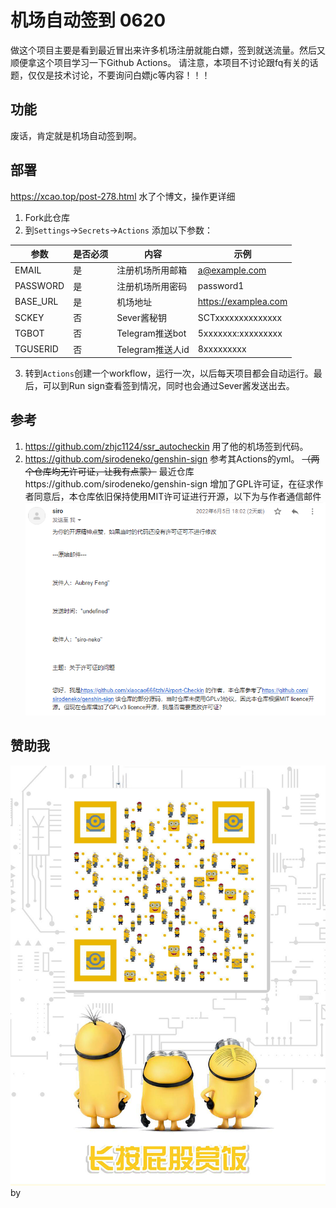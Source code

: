 # 机场自动签到 0620
做这个项目主要是看到最近冒出来许多机场注册就能白嫖，签到就送流量。然后又顺便拿这个项目学习一下Github Actions。
请注意，本项目不讨论跟fq有关的话题，仅仅是技术讨论，不要询问白嫖jc等内容！！！
## 功能

废话，肯定就是机场自动签到啊。
## 部署

https://xcao.top/post-278.html 水了个博文，操作更详细

1. Fork此仓库
2. 到`Settings`→`Secrets`→`Actions` 添加以下参数：

| 参数  | 是否必须  | 内容  | 示例  |
| ------------ | ------------ | ------------ | ------------ |
| EMAIL  | 是  | 注册机场所用邮箱  | a@example.com  |
| PASSWORD  | 是  | 注册机场所用密码  | password1  |
| BASE_URL  | 是  | 机场地址  | https://examplea.com  |
| SCKEY  | 否  | Sever酱秘钥  | SCTxxxxxxxxxxxxxx  |
| TGBOT  | 否  | Telegram推送bot  | 5xxxxxxx:xxxxxxxxx  |
| TGUSERID  | 否  | Telegram推送人id  | 8xxxxxxxxx  |

3. 转到`Actions`创建一个workflow，运行一次，以后每天项目都会自动运行。最后，可以到Run sign查看签到情况，同时也会通过Sever酱发送出去。
## 参考 
1. https://github.com/zhjc1124/ssr_autocheckin 用了他的机场签到代码。
2. https://github.com/sirodeneko/genshin-sign 参考其Actions的yml。
~~（两个仓库均无许可证，让我有点蒙）~~
最近仓库https://github.com/sirodeneko/genshin-sign 增加了GPL许可证，在征求作者同意后，本仓库依旧保持使用MIT许可证进行开源，以下为与作者通信邮件
[![](https://raw.githubusercontent.com/xiaocao666tzh/imghosting/main/image.png)](https://raw.githubusercontent.com/xiaocao666tzh/imghosting/main/image.png)
## 赞助我
[![](https://raw.githubusercontent.com/xiaocao666tzh/imghosting/main/img/%E4%B8%87%E8%83%BD%E6%94%B6%E6%AC%BE%E7%A0%81-%E8%8D%89%E3%81%AE%E5%8D%9A%E5%AE%A2.png)](https://raw.githubusercontent.com/xiaocao666tzh/imghosting/main/img/%E4%B8%87%E8%83%BD%E6%94%B6%E6%AC%BE%E7%A0%81-%E8%8D%89%E3%81%AE%E5%8D%9A%E5%AE%A2.png)
by
